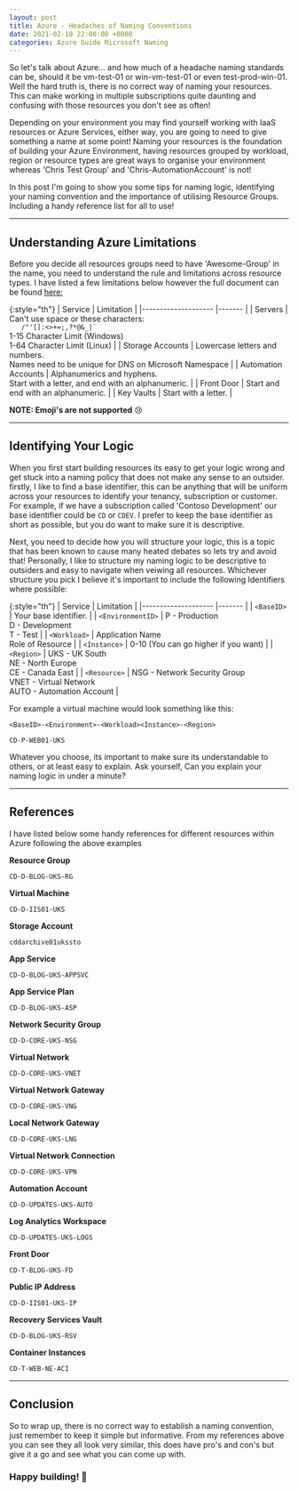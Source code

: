```yaml
---
layout: post
title: Azure - Headaches of Naming Conventions
date: 2021-02-10 22:00:00 +0000
categories: Azure Guide Microsoft Naming
---
```


So let's talk about Azure... and how much of a headache naming standards can be, should it be vm-test-01 or win-vm-test-01 or even test-prod-win-01. Well the hard truth is, there is no correct way of naming your resources. This can make working in multiple subscriptions quite daunting and confusing with those resources you don't see as often!

Depending on your environment you may find yourself working with IaaS resources or Azure Services, either way, you are going to need to give something a name at some point! Naming your resources is the foundation of building your Azure Environment, having resources grouped by workload, region or resource types are great ways to organise your environment whereas 'Chris Test Group' and 'Chris-AutomationAccount' is not! 

In this post I'm going to show you some tips for naming logic, identifying your naming convention and the importance of utilising Resource Groups. Including a handy reference list for all to use! 

<hr>

## Understanding Azure Limitations

Before you decide all resources groups need to have 'Awesome-Group' in the name, you need to understand the rule and limitations across resource types. I have listed a few limitations below however the full document can be found [here:](https://docs.microsoft.com/en-us/azure/azure-resource-manager/management/resource-name-rules)

{:style="th"}
|    Service          | Limitation       |
|--------------------	|-------	    |
| Servers      	        | Can't use space or these characters:<br><code>&emsp;&emsp;&emsp;\/"'[]:<>+=;,?*@&_|`</code> <br>1-15 Character Limit (Windows)<br>1-64 Character Limit (Linux)     	    |
| Storage Accounts    | Lowercase letters and numbers. <br> Names need to be unique for DNS on Microsoft Namespace    	    |
| Automation Accounts 	        | Alphanumerics and hyphens. <br>Start with a letter, and end with an alphanumeric.    	     |
| Front Door     	        | Start and end with an alphanumeric.          |
| Key Vaults    |   Start with a letter.    |

**NOTE: Emoji's are not supported** 😢

<hr>

## Identifying Your Logic

When you first start building resources its easy to get your logic wrong and get stuck into a naming policy that does not make any sense to an outsider. firstly, I like to find a base identifier, this can be anything that will be uniform across your resources to identify your tenancy, subscription or customer. For example, if we have a subscription called 'Contoso Development' our base identifier could be `CD` or `CDEV`. I prefer to keep the base identifier as short as possible, but you do want to make sure it is descriptive. 

Next, you need to decide how you will structure your logic, this is a topic that has been known to cause many heated debates so lets try and avoid that! Personally, I like to structure my naming logic to be descriptive to outsiders and easy to navigate when veiwing all resources. Whichever structure you pick I believe it's important to include the following Identifiers where possible:

{:style="th"}
|    Service          | Limitation        |
|--------------------	|-------	       |
| `<BaseID>`    	        |  Your base identifier.   	    |
| `<EnvironmentID>`    | P - Production <br> D - Development <br> T - Test    	    |
| `<Workload>`  	        | Application Name <br> Role of Resource    	     |
| `<Instance>`     	        | 0-10 (You can go higher if you want)         |
| `<Region>`    | UKS - UK South <br> NE - North Europe <br>  CE - Canada East      |
| `<Resource>`  | NSG - Network Security Group <br> VNET - Virtual Network <br> AUTO - Automation Account |

For example a virtual machine would look something like this: <br>

```
<BaseID>-<Environment>-<Workload><Instance>-<Region>
```
```
CD-P-WEB01-UKS
```

Whatever you choose, its important to make sure its understandable to others, or at least easy to explain. Ask yourself, Can you explain your naming logic in under a minute?

<hr>

## References
I have listed below some handy references for different resources within Azure following the above examples



**Resource Group**
```
CD-D-BLOG-UKS-RG
```

**Virtual Machine**
```
CD-D-IIS01-UKS
```

**Storage Account**
```
cddarchive01ukssto
```

**App Service**
```
CD-D-BLOG-UKS-APPSVC
```

**App Service Plan**
```
CD-D-BLOG-UKS-ASP
```

**Network Security Group**
```
CD-D-CORE-UKS-NSG
```

**Virtual Network**
```
CD-D-CORE-UKS-VNET
```

**Virtual Network Gateway**
```
CD-D-CORE-UKS-VNG
```

**Local Network Gateway**
```
CD-D-CORE-UKS-LNG
```

**Virtual Network Connection**
```
CD-D-CORE-UKS-VPN
```

**Automation Account**
```
CD-D-UPDATES-UKS-AUTO
```

**Log Analytics Workspace**
```
CD-D-UPDATES-UKS-LOGS
```

**Front Door**
```
CD-T-BLOG-UKS-FD
```

**Public IP Address**
```
CD-D-IIS01-UKS-IP
```

**Recovery Services Vault**
```
CD-D-BLOG-UKS-RSV
```

**Container Instances**
```
CD-T-WEB-NE-ACI
```

<hr>

## Conclusion

So to wrap up, there is no correct way to establish a naming convention, just remember to keep it simple but informative. From my references above you can see they all look very similar, this does have pro's and con's but give it a go and see what you can come up with. 

### Happy building! 👋

